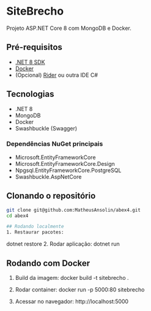 # SiteBrecho
Projeto ASP.NET Core 8 com MongoDB e Docker.

## Pré-requisitos
- [.NET 8 SDK](https://dotnet.microsoft.com/download/dotnet/8.0)
- [Docker](https://www.docker.com/)
- (Opcional) [Rider](https://www.jetbrains.com/rider/) ou outra IDE C#

## Tecnologias
- .NET 8
- MongoDB
- Docker
- Swashbuckle (Swagger) 

### Dependências NuGet principais

- Microsoft.EntityFrameworkCore
- Microsoft.EntityFrameworkCore.Design
- Npgsql.EntityFrameworkCore.PostgreSQL
- Swashbuckle.AspNetCore

## Clonando o repositório
```bash
git clone git@github.com:MatheusAnsolin/abex4.git
cd abex4

## Rodando localmente
1. Restaurar pacotes:
```
dotnet restore
2. Rodar aplicação:
dotnet run

## Rodando com Docker
1. Build da imagem:
docker build -t sitebrecho .
2. Rodar container:
docker run -p 5000:80 sitebrecho

3. Acessar no navegador:
http://localhost:5000